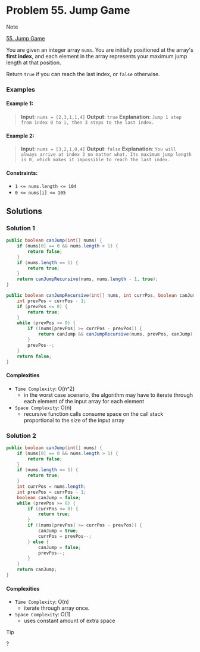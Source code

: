 # Problem 55. Jump Game

> [!NOTE]
> [55. Jump Game](https://leetcode.com/problems/jump-game/description/?envType=study-plan-v2&envId=top-interview-150)

You are given an integer array `nums`. You are initially positioned at the array's **first index**, and each element in the array represents your maximum jump length at that position.

Return `true` if you can reach the last index, or `false` otherwise.

### Examples

#### Example 1:

> **Input**: `nums = [2,3,1,1,4]`
> **Output**: `true`
> **Explanation**: `Jump 1 step from index 0 to 1, then 3 steps to the last index.`

#### Example 2:

> **Input**: `nums = [3,2,1,0,4]`
> **Output**: `false`
> **Explanation**: `You will always arrive at index 3 no matter what. Its maximum jump length is 0, which makes it impossible to reach the last index.`

#### Constraints:

- `1 <= nums.length <= 104`
- `0 <= nums[i] <= 105`

## Solutions

### Solution 1

```java
public boolean canJump(int[] nums) {
    if (nums[0] == 0 && nums.length > 1) {
        return false;
    }
    if (nums.length == 1) {
        return true;
    }
    return canJumpRecursive(nums, nums.length - 1, true);
}

public boolean canJumpRecursive(int[] nums, int currPos, boolean canJump) {
    int prevPos = currPos - 1;
    if (prevPos <= 0) {
        return true;
    }
    while (prevPos >= 0) {
        if ((nums[prevPos] >= currPos - prevPos)) {
            return canJump && canJumpRecursive(nums, prevPos, canJump);
        }
        prevPos--;
    }
    return false;
}
```

#### Complexities

- `Time Complexity`: O(n^2)
    - in the worst case scenario, the algorithm may have to iterate through each element of the input array for each element
- `Space Complexity`: O(n)
    - recursive function calls consume space on the call stack proportional to the size of the input array

### Solution 2

```java
public boolean canJump(int[] nums) {
    if (nums[0] == 0 && nums.length > 1) {
        return false;
    }
    if (nums.length == 1) {
        return true;
    }
    int currPos = nums.length;
    int prevPos = currPos - 1;
    boolean canJump = false;
    while (prevPos >= 0) {
        if (currPos <= 0) {
            return true;
        }
        if ((nums[prevPos] >= currPos - prevPos)) {
            canJump = true;
            currPos = prevPos--;
        } else {
            canJump = false;
            prevPos--;
        }
    }
    return canJump;
}
```
#### Complexities

- `Time Complexity`: O(n)
    - iterate through array once.
- `Space Complexity`: O(1)
    - uses constant amount of extra space

> [!TIP]
> ?
